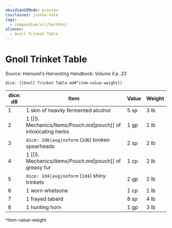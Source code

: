 ```yaml
---
obsidianUIMode: preview
cssclasses: json5e-note
tags:
  - compendium/src/5e/hhhvi
aliases:
  - Gnoll Trinket Table
---
```

# Gnoll Trinket Table
*Source: Hamund's Harvesting Handbook: Volume II p. 23* 

`dice: [[Gnoll Trinket Table.md#^item-value-weight]]`

| dice: d8 | Item | Value | Weight |
|----------|------|-------|--------|
| 1 | 1 skin of heavily fermented alcohol | 5 sp | 3 lb |
| 2 | 1 [[5. Mechanics/Items/Pouch.md\|pouch]] of intoxicating herbs | 1 gp | 1 lb |
| 3 | `dice: 2d6\|avg\|noform` (`2d6`) broken spearheads | 2 sp | 2 lb |
| 4 | 1 [[5. Mechanics/Items/Pouch.md\|pouch]] of greasy fur | 1 cp | 2 lb |
| 5 | `dice: 1d4\|avg\|noform` (`1d4`) shiny trinkets | 2 gp | 2 lb |
| 6 | 1 worn whetsone | 1 cp | 1 lb |
| 7 | 1 frayed tabard | 8 sp | 4 lb |
| 8 | 1 hunting horn | 1 gp | 3 lb |
^item-value-weight
